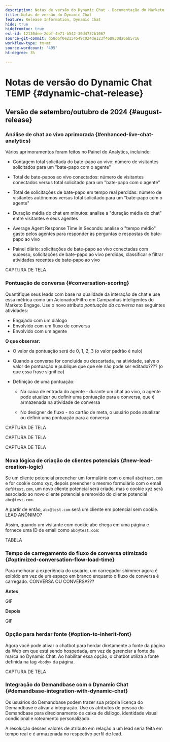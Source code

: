```yaml
---
description: Notas de versão do Dynamic Chat - Documentação do Marketo - Documentação do produto
title: Notas de versão do Dynamic Chat
feature: Release Information, Dynamic Chat
hide: true
hidefromtoc: true
exl-id: 12130dee-2dbf-4e71-b542-30d4732b1067
source-git-commit: d58d6f0e2134549c024de123f468930da6ab5716
workflow-type: tm+mt
source-wordcount: '495'
ht-degree: 3%

---
```


# Notas de versão do Dynamic Chat TEMP {#dynamic-chat-release}

## Versão de setembro/outubro de 2024 {#august-release}

### Análise de chat ao vivo aprimorada {#enhanced-live-chat-analytics}

Vários aprimoramentos foram feitos no Painel do Analytics, incluindo:

* Contagem total solicitada do bate-papo ao vivo: número de visitantes solicitados para um &quot;bate-papo com o agente&quot;

* Total de bate-papos ao vivo conectados: número de visitantes conectados versus total solicitado para um &quot;bate-papo com o agente&quot;

* Total de solicitações de bate-papo em tempo real perdidas: número de visitantes autônomos versus total solicitado para um &quot;bate-papo com o agente&quot;

* Duração média do chat em minutos: analise a &quot;duração média do chat&quot; entre visitantes e seus agentes

* Average Agent Response Time in Seconds: analise o &quot;tempo médio&quot; gasto pelos agentes para responder às perguntas e respostas do bate-papo ao vivo

* Painel diário: solicitações de bate-papo ao vivo conectadas com sucesso, solicitações de bate-papo ao vivo perdidas, classificar e filtrar atividades recentes de bate-papo ao vivo

CAPTURA DE TELA

### Pontuação de conversa {#conversation-scoring}

Quantifique seus leads com base na qualidade da interação de chat e use essa métrica como um Acionador/Filtro em Campanhas inteligentes do Marketo Engage. Use o novo atributo _pontuação da conversa_ nas seguintes atividades:

* Engajado com um diálogo
* Envolvido com um fluxo de conversa
* Envolvido com um agente

**O que observar:**

* O valor da pontuação será de 0, 1, 2, 3 (o valor padrão é nulo)

* Quando a conversa for concluída ou descartada, na atividade, salve o valor de pontuação e publique que que ele não pode ser editado???? (o que essa frase significa)

* Definição de uma pontuação:

   * Na caixa de entrada do agente - durante um chat ao vivo, o agente pode atualizar ou definir uma pontuação para a conversa, que é armazenada na atividade de conversa

   * No designer de fluxo - no cartão de meta, o usuário pode atualizar ou definir uma pontuação para a conversa

CAPTURA DE TELA

CAPTURA DE TELA

CAPTURA DE TELA

### Nova lógica de criação de clientes potenciais {#new-lead-creation-logic}

Se um cliente potencial preencher um formulário com o email `abc@test.com` e for cookie como xyz, depois preencher o mesmo formulário com o email `def@test.com`, um novo cliente potencial será criado, mas o cookie xyz será associado ao novo cliente potencial e removido do cliente potencial `abc@test.com`.

A partir de então, `abc@test.com` será um cliente em potencial sem cookie. LEAD ANÔNIMO?

Assim, quando um visitante com cookie abc chega em uma página e fornece uma ID de email como `abc@test.com`:

TABELA

### Tempo de carregamento do fluxo de conversa otimizado {#optimized-conversation-flow-load-time}

Para melhorar a experiência do usuário, um carregador shimmer agora é exibido em vez de um espaço em branco enquanto o fluxo de conversa é carregado. CONVERSA OU CONVERSA???

**Antes**

GIF

**Depois**

GIF

### Opção para herdar fonte {#option-to-inherit-font}

Agora você pode ativar o chatbot para herdar diretamente a fonte da página da Web em que está sendo hospedada, em vez de gerenciar a fonte da marca no Dynamic Chat. Ao habilitar essa opção, o chatbot utiliza a fonte definida na tag `<body>` da página.

CAPTURA DE TELA

### Integração do Demandbase com o Dynamic Chat {#demandbase-integration-with-dynamic-chat}

Os usuários do Demandbase podem trazer sua própria licença do Demandbase e ativar a integração. Use os atributos de pessoa do Demandbase para direcionamento de caixa de diálogo, identidade visual condicional e roteamento personalizado.

A resolução desses valores de atributo em relação a um lead seria feita em tempo real e é armazenada no respectivo perfil de lead.
